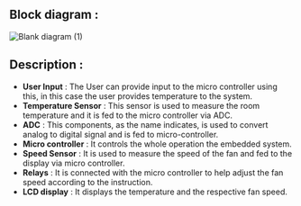 


## Block diagram :



![Blank diagram (1)](https://user-images.githubusercontent.com/75168665/155832403-cdbb5d77-a565-4847-9b53-86b2c89cb73b.jpeg)


## Description :

 -  **User Input** : The User can provide input to the micro controller using this, in this case the user provides temperature to the system.
 - **Temperature Sensor** : This sensor is used to measure the room temperature and it is fed to the micro controller via ADC.
 - **ADC** : This components, as the name indicates, is used to convert analog to digital signal and is fed to micro-controller.
 - **Micro controller** : It controls the whole operation the embedded system.
 - **Speed Sensor** : It is used to measure the speed of the fan and fed to the display via micro controller.
 - **Relays** : It is connected with the micro controller to help adjust the fan speed according to the instruction.
 - **LCD display** : It displays the temperature and the respective fan speed.

